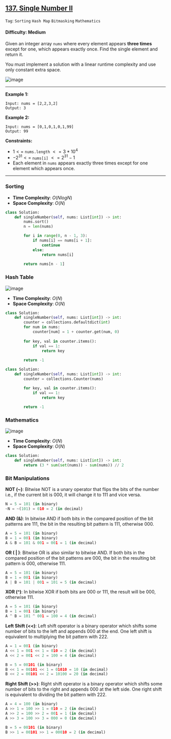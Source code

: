 ## [137. Single Number II](https://leetcode.com/problems/single-number-ii/)

```Tag```: ```Sorting``` ```Hash Map``` ```Bitmasking``` ```Mathematics```

#### Difficulty: Medium

Given an integer array ```nums``` where every element appears __three times__ except for one, which appears exactly once. Find the single element and return it.

You must implement a solution with a linear runtime complexity and use only constant extra space.

![image](https://github.com/quananhle/Python/assets/35042430/9f3167a4-bda8-45ab-ad62-6e4e3051b1cd)

---

__Example 1:__
```
Input: nums = [2,2,3,2]
Output: 3
```

__Example 2:__
```
Input: nums = [0,1,0,1,0,1,99]
Output: 99
```

__Constraints:__

- $1 <=$ ```nums.length``` $<= 3 * 10^{4}$
- $-2^{31} <=$ ```nums[i]``` $<= 2^{31} - 1$
- Each element in ```nums``` appears exactly three times except for one element which appears once.

---

### Sorting

- __Time Complexity__: $O(Nlog⁡N)$
- __Space Complexity__: $O(N)$

```Python
class Solution:
    def singleNumber(self, nums: List[int]) -> int:
        nums.sort()
        n = len(nums)

        for i in range(0, n - 1, 3):
            if nums[i] == nums[i + 1]:
                continue
            else:
                return nums[i]
        
        return nums[n - 1]
```

### Hash Table

![image](https://leetcode.com/problems/single-number-ii/Documents/137/137_hash_map.SVG)

- __Time Complexity__: $O(N)$
- __Space Complexity__: $O(N)$

```Python
class Solution:
    def singleNumber(self, nums: List[int]) -> int:
        counter = collections.defaultdict(int)
        for num in nums:
            counter[num] = 1 + counter.get(num, 0)
        
        for key, val in counter.items():
            if val == 1:
                return key
        
        return -1
```

```Python
class Solution:
    def singleNumber(self, nums: List[int]) -> int:
        counter = collections.Counter(nums)

        for key, val in counter.items():
            if val == 1:
                return key
        
        return -1
```

### Mathematics

![image](https://github.com/quananhle/Python/assets/35042430/f41f51f5-3041-4c3b-a91b-922601f98e80)

- __Time Complexity__: $O(N)$
- __Space Complexity__: $O(N)$

```Python
class Solution:
    def singleNumber(self, nums: List[int]) -> int:
        return (3 * sum(set(nums)) - sum(nums)) // 2 
```

### Bit Manipulations

__NOT (~)__: Bitwise NOT is a unary operator that flips the bits of the number i.e., if the current bit is 000, it will change it to 111 and vice versa.

```Python
N = 5 = 101 (in binary)
~N = ~(101) = 010 = 2 (in decimal)
```

__AND (&)__: In bitwise AND if both bits in the compared position of the bit patterns are 111, the bit in the resulting bit pattern is 111, otherwise 000.

```Python
A = 5 = 101 (in binary) 
B = 1 = 001 (in binary) 
A & B = 101 & 001 = 001 = 1 (in decimal)
```

__OR ( | )__: Bitwise OR is also similar to bitwise AND. If both bits in the compared position of the bit patterns are 000, the bit in the resulting bit pattern is 000, otherwise 111.

```Python
A = 5 = 101 (in binary) 
B = 1 = 001 (in binary) 
A | B = 101 | 001 = 101 = 5 (in decimal)
```

__XOR (^)__: In bitwise XOR if both bits are 000 or 111, the result will be 000, otherwise 111.

```Python
A = 5 = 101 (in binary) 
B = 1 = 001 (in binary) 
A ^ B = 101 ^ 001 = 100 = 4 (in decimal)
```

__Left Shift (<<)__: Left shift operator is a binary operator which shifts some number of bits to the left and appends 000 at the end. One left shift is equivalent to multiplying the bit pattern with 222.

```Python
A = 1 = 001 (in binary) 
A << 1 = 001 << 1 = 010 = 2 (in decimal)
A << 2 = 001 << 2 = 100 = 4 (in decimal)

B = 5 = 00101 (in binary)
B << 1 = 00101 << 1 = 01010 = 10 (in decimal)
B << 2 = 00101 << 2 = 10100 = 20 (in decimal)
```

__Right Shift (>>)__: Right shift operator is a binary operator which shifts some number of bits to the right and appends 000 at the left side. One right shift is equivalent to dividing the bit pattern with 222.

```Python
A = 4 = 100 (in binary) 
A >> 1 = 100 >> 1 = 010 = 2 (in decimal)
A >> 2 = 100 >> 2 = 001 = 1 (in decimal)
A >> 3 = 100 >> 3 = 000 = 0 (in decimal)

B = 5 = 00101 (in binary)
B >> 1 = 00101 >> 1 = 00010 = 2 (in decimal)
```

```Python

```
